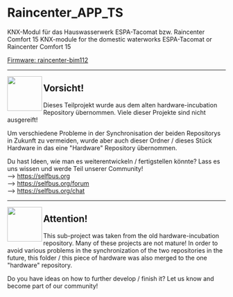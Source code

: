 # Raincenter_APP_TS

KNX-Modul für das Hauswasserwerk ESPA-Tacomat bzw. Raincenter Comfort 15
KNX-module for the domestic waterworks ESPA-Tacomat or Raincenter Comfort 15

[Firmware: raincenter-bim112](https://github.com/selfbus/software-arm-incubation/tree/master/sensors/misc/raincenter-bim112)

<hr>
<img align="left" src="https://selfbus.org/wiki/images/icons/exclamation-triangle.svg" height="80px" width="80px" />
<h2>Vorsicht!</h2>
Dieses Teilprojekt wurde aus dem alten hardware-incubation Repository übernommen. Viele dieser Projekte sind nicht ausgereift!

Um verschiedene Probleme in der Synchronisation der beiden Repositorys in Zukunft zu vermeiden, wurde aber auch dieser Ordner / dieses Stück Hardware in das eine "Hardware" Repository übernommen.

Du hast Ideen, wie man es weiterentwickeln / fertigstellen könnte? Lass es uns wissen und werde Teil unserer Community!
<br />--> https://selfbus.org
<br />--> https://selfbus.org/forum
<br />--> https://selfbus.org/chat 

<hr>

<img align="left" src="https://selfbus.org/wiki/images/icons/exclamation-triangle.svg" height="80px" width="80px" />
<h2>Attention!</h2>
This sub-project was taken from the old hardware-incubation repository. Many of these projects are not mature!
In order to avoid various problems in the synchronization of the two repositories in the future, this folder / this piece of hardware was also merged to the one "hardware" repository.

Do you have ideas on how to further develop / finish it? Let us know and become part of our community!

